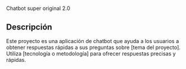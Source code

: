 # 
Chatbot super original 2.0
## Descripción
Este proyecto es una aplicación de chatbot que ayuda a los usuarios a obtener respuestas rápidas a sus preguntas sobre [tema del proyecto]. Utiliza [tecnología o metodología] para ofrecer respuestas precisas y rápidas.

